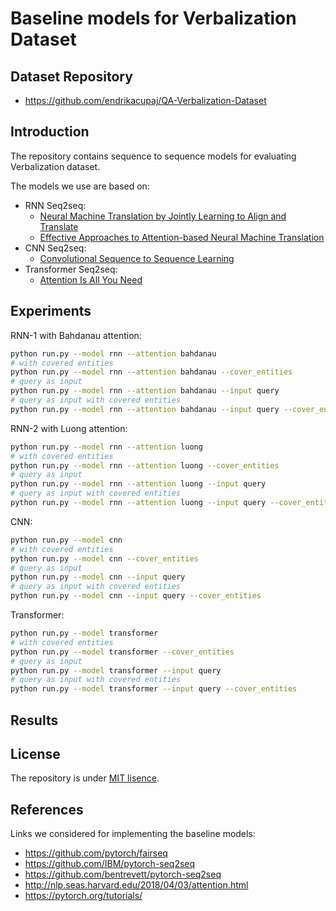 # Baseline models for Verbalization Dataset

## Dataset Repository

- https://github.com/endrikacupaj/QA-Verbalization-Dataset

## Introduction
The repository contains sequence to sequence models for evaluating Verbalization dataset.

The models we use are based on:

- RNN Seq2seq:
    -  [Neural Machine Translation by Jointly Learning to Align and Translate](https://arxiv.org/abs/1409.0473)
    - [Effective Approaches to Attention-based Neural Machine Translation](https://arxiv.org/abs/1508.04025)
- CNN Seq2seq:
    - [Convolutional Sequence to Sequence Learning](https://arxiv.org/abs/1705.03122)
- Transformer Seq2seq:
    - [Attention Is All You Need](https://arxiv.org/abs/1706.03762)


## Experiments
RNN-1 with Bahdanau attention:
``` bash
python run.py --model rnn --attention bahdanau
# with covered entities
python run.py --model rnn --attention bahdanau --cover_entities
# query as input
python run.py --model rnn --attention bahdanau --input query
# query as input with covered entities
python run.py --model rnn --attention bahdanau --input query --cover_entities
```
RNN-2 with Luong attention:
``` bash
python run.py --model rnn --attention luong
# with covered entities
python run.py --model rnn --attention luong --cover_entities
# query as input
python run.py --model rnn --attention luong --input query
# query as input with covered entities
python run.py --model rnn --attention luong --input query --cover_entities
```
CNN:
``` bash
python run.py --model cnn
# with covered entities
python run.py --model cnn --cover_entities
# query as input
python run.py --model cnn --input query
# query as input with covered entities
python run.py --model cnn --input query --cover_entities
```
Transformer:
``` bash
python run.py --model transformer
# with covered entities
python run.py --model transformer --cover_entities
# query as input
python run.py --model transformer --input query
# query as input with covered entities
python run.py --model transformer --input query --cover_entities
```

## Results


## License
The repository is under [MIT lisence](LICENSE).

## References

Links we considered for implementing the baseline models:
- https://github.com/pytorch/fairseq
- https://github.com/IBM/pytorch-seq2seq
- https://github.com/bentrevett/pytorch-seq2seq
- http://nlp.seas.harvard.edu/2018/04/03/attention.html
- https://pytorch.org/tutorials/
